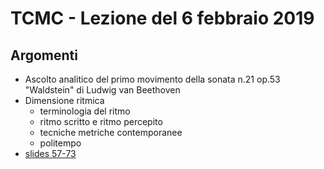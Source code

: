 # TCMC - Lezione del 6 febbraio 2019

## Argomenti

* Ascolto analitico del primo movimento della sonata n.21 op.53 "Waldstein" di Ludwig van Beethoven
* Dimensione ritmica
  * terminologia del ritmo
  * ritmo scritto e ritmo percepito
  * tecniche metriche contemporanee
  * politempo
* [slides 57-73](./TCMC_57-73.pdf)
